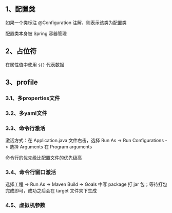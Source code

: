 ## 1、配置类

如果一个类标注 @Configuration 注解，则表示该类为配置类

配置类本身被 Spring 容器管理



## 2、占位符

在属性值中使用 `${}` 代表数据



## 3、profile



### 3.1、多properties文件

### 3.2、多yaml文件

### 3.3、命令行激活

激活方式：在 Application.java 文件右击，选择 Run As -> Run Configurations -> 选择 Arguments 在 Program arguments 

命令行的优先级比配置文件的优先级高

### 3.4、命令行窗口激活



选择工程 -> Run As -> Maven Build -> Goals 中写 package 打 jar 包；等待打包完成即可，成功之后会在 target 文件夹下生成



### 4.5、虚拟机参数

